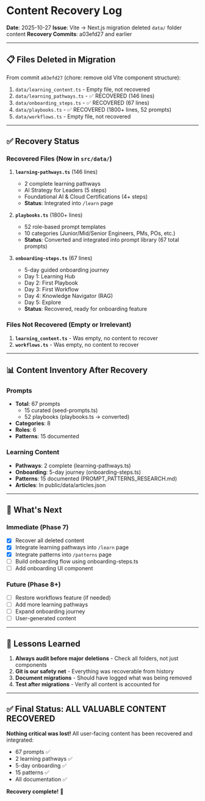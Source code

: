 # Content Recovery Log

**Date**: 2025-10-27
**Issue**: Vite → Next.js migration deleted `data/` folder content
**Recovery Commits**: a03efd27 and earlier

---

## 📋 **Files Deleted in Migration**

From commit `a03efd27` (chore: remove old Vite component structure):

1. `data/learning_content.ts` - Empty file, not recovered
2. `data/learning_pathways.ts` - ✅ RECOVERED (146 lines)
3. `data/onboarding_steps.ts` - ✅ RECOVERED (67 lines)
4. `data/playbooks.ts` - ✅ RECOVERED (1800+ lines, 52 prompts)
5. `data/workflows.ts` - Empty file, not recovered

---

## ✅ **Recovery Status**

### Recovered Files (Now in `src/data/`)

1. **`learning-pathways.ts`** (146 lines)
   - 2 complete learning pathways
   - AI Strategy for Leaders (5 steps)
   - Foundational AI & Cloud Certifications (4+ steps)
   - **Status**: Integrated into `/learn` page

2. **`playbooks.ts`** (1800+ lines)
   - 52 role-based prompt templates
   - 10 categories (Junior/Mid/Senior Engineers, PMs, POs, etc.)
   - **Status**: Converted and integrated into prompt library (67 total prompts)

3. **`onboarding-steps.ts`** (67 lines)
   - 5-day guided onboarding journey
   - Day 1: Learning Hub
   - Day 2: First Playbook
   - Day 3: First Workflow
   - Day 4: Knowledge Navigator (RAG)
   - Day 5: Explore
   - **Status**: Recovered, ready for onboarding feature

### Files Not Recovered (Empty or Irrelevant)

1. **`learning_content.ts`** - Was empty, no content to recover
2. **`workflows.ts`** - Was empty, no content to recover

---

## 📊 **Content Inventory After Recovery**

### Prompts

- **Total**: 67 prompts
  - 15 curated (seed-prompts.ts)
  - 52 playbooks (playbooks.ts → converted)
- **Categories**: 8
- **Roles**: 6
- **Patterns**: 15 documented

### Learning Content

- **Pathways**: 2 complete (learning-pathways.ts)
- **Onboarding**: 5-day journey (onboarding-steps.ts)
- **Patterns**: 15 documented (PROMPT_PATTERNS_RESEARCH.md)
- **Articles**: In public/data/articles.json

---

## 🎯 **What's Next**

### Immediate (Phase 7)

- [x] Recover all deleted content
- [x] Integrate learning pathways into `/learn` page
- [x] Integrate patterns into `/patterns` page
- [ ] Build onboarding flow using onboarding-steps.ts
- [ ] Add onboarding UI component

### Future (Phase 8+)

- [ ] Restore workflows feature (if needed)
- [ ] Add more learning pathways
- [ ] Expand onboarding journey
- [ ] User-generated content

---

## 📝 **Lessons Learned**

1. **Always audit before major deletions** - Check all folders, not just components
2. **Git is our safety net** - Everything was recoverable from history
3. **Document migrations** - Should have logged what was being removed
4. **Test after migrations** - Verify all content is accounted for

---

## ✅ **Final Status: ALL VALUABLE CONTENT RECOVERED**

**Nothing critical was lost!** All user-facing content has been recovered and integrated:

- 67 prompts ✅
- 2 learning pathways ✅
- 5-day onboarding ✅
- 15 patterns ✅
- All documentation ✅

**Recovery complete!** 🎉
